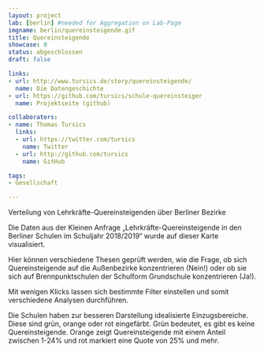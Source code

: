 ```yaml
---
layout: project
lab: [berlin] #needed for Aggregation on Lab-Page
imgname: berlin/quereinsteigende.gif
title: Quereinsteigende
showcase: 0
status: abgeschlossen
draft: false

links:
- url: http://www.tursics.de/story/quereinsteigende/
  name: Die Datengeschichte
- url: https://github.com/tursics/schule-quereinsteiger
  name: Projektseite (github)

collaborators:
- name: Thomas Tursics
  links:
  - url: https://twitter.com/tursics
    name: Twitter
  - url: http://github.com/tursics
    name: GitHub

tags:
- Gesellschaft

---
```


Verteilung von Lehrkräfte-Quereinsteigenden über Berliner Bezirke

Die Daten aus der Kleinen Anfrage „Lehrkräfte-Quereinsteigende in den Berliner Schulen im Schuljahr 2018/2019“ wurde auf dieser Karte visualisiert.

Hier können verschiedene Thesen geprüft werden, wie die Frage, ob sich Quereinsteigende auf die Außenbezirke konzentrieren (Nein!) oder ob sie sich auf Brennpunktschulen der Schulform Grundschule konzentrieren (Ja!).

Mit wenigen Klicks lassen sich bestimmte Filter einstellen und somit verschiedene Analysen durchführen.

Die Schulen haben zur besseren Darstellung idealisierte Einzugsbereiche. Diese sind grün, orange oder rot eingefärbt. Grün bedeutet, es gibt es keine Quereinsteigende. Orange zeigt Quereinsteigende mit einem Anteil zwischen 1-24% und rot markiert eine Quote von 25% und mehr.
